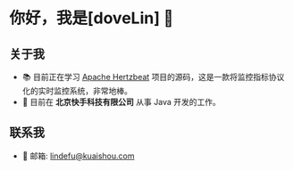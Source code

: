 # 你好，我是[doveLin] 👋

## 关于我
- 📚 目前正在学习 [Apache Hertzbeat](https://github.com/apache/hertzbeat) 项目的源码，这是一款将监控指标协议化的实时监控系统，非常地棒。
- 💼 目前在 **北京快手科技有限公司** 从事 Java 开发的工作。

## 联系我

- 📧 邮箱: [lindefu@kuaishou.com](mailto:lindefu@kuaishou.com)
